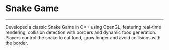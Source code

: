 # Snake Game
---
Developed a classic Snake Game in C++ using OpenGL, featuring real-time rendering, collision detection with borders and dynamic food generation. Players control the snake to eat food, grow longer and avoid collisions with the border.
